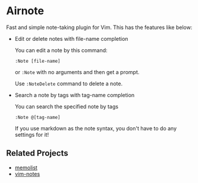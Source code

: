# Airnote

Fast and simple note-taking plugin for Vim.
This has the features like below:

+ Edit or delete notes with file-name completion

  You can edit a note by this command:
  ```vim
  :Note [file-name]
  ```
  or `:Note` with no arguments and then get a prompt.

  Use `:NoteDelete` command to delete a note.

+ Search a note by tags with tag-name completion

  You can search the specified note by tags
  ```vim
  :Note @[tag-name]
  ```
  If you use markdown as the note syntax, you don't have to do any settings for it!

## Related Projects

+ [memolist](https://github.com/glidenote/memolist.vim)
+ [vim-notes](https://github.com/xolox/vim-notes)
